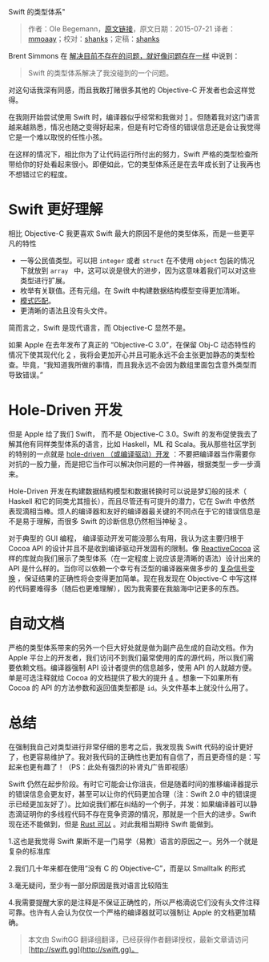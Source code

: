 Swift 的类型体系"

> 作者：Ole Begemann，[原文链接](http://oleb.net/blog/2015/07/swift-type-system/)，原文日期：2015-07-21
> 译者：[mmoaay](http://www.jianshu.com/u/2d46948e84e3)；校对：[shanks](http://codebuild.me/)；定稿：[shanks](http://codebuild.me/)
  










Brent Simmons 在 [解决目前不存在的问题，就好像问题存在一样](http://inessential.com/2015/07/19/solving_problems_i_dont_have_except_th) 中说到：

> Swift 的类型体系解决了我没碰到的一个问题。

对这句话我深有同感，而且我敢打赌很多其他的 Objective-C 开发者也会这样觉得。

在我刚开始尝试使用 Swift 时，编译器似乎经常和我做对 [1](#1) 。但随着我对这门语言越来越熟悉，情况也随之变得好起来，但是有时它奇怪的错误信息还是会让我觉得它是一个难以取悦的任性小孩。

在这样的情况下，相比你为了让代码运行所付出的努力，Swift 严格的类型检查所带给你的好处看起来很小。即便如此，它的类型体系还是在去年成长到了让我再也不想错过它的程度。



# Swift 更好理解

相比 Objective-C 我更喜欢 Swift 最大的原因不是他的类型体系，而是一些更平凡的特性

 - 一等公民值类型。可以把 `integer` 或者 `struct` 在不使用 `object` 包装的情况下就放到 `array ` 中，这可以说是很大的进步，因为这意味着我们可以对这些类型进行扩展。
 - 枚举有关联值。还有元组。在 Swift 中构建数据结构模型变得更加清晰。
 - [模式匹配](http://www.codingexplorer.com/pattern-matching-in-swift/)。
 - 更清晰的语法且没有头文件。

简而言之，Swift 是现代语言，而 Objective-C 显然不是。

如果 Apple 在去年发布了真正的 “Objective-C 3.0”，在保留 Obj-C 动态特性的情况下使其现代化 [2](#2) ，我将会更加开心并且可能永远不会主张更加静态的类型检查。毕竟，“我知道我所做的事情，而且我永远不会因为数组里面包含意外类型而导致错误。”

# Hole-Driven 开发

但是 Apple 给了我们 Swift， 而不是 Objective-C 3.0。Swift 的发布促使我去了解其他有同样类型体系的语言，比如 Haskell，ML 和 Scala。我从那些社区学到的特别的一点就是 [hole-driven （或编译驱动）开发](http://matthew.brecknell.net/post/hole-driven-haskell/) ：不要把编译器当作需要你对抗的一股力量，而是把它当作可以解决你问题的一件神器，根据类型一步一步滴来。

Hole-Driven 开发在构建数据结构模型和数据转换时可以说是梦幻般的技术（ Haskell 和它的同类尤其擅长），而且尽管还有可提升的潜力，它在 Swift 中依然表现滴相当棒。烦人的编译器和友好的编译器最关键的不同点在于它的错误信息是不是易于理解，而很多 Swift 的诊断信息仍然相当神秘 [3](#3) 。

对于典型的 GUI 编程， 编译驱动开发可能没那么有用，我认为这主要归根于 Cocoa API 的设计并且不是收到编译驱动开发固有的限制。像 [ReactiveCocoa](http://reactivecocoa.io/) 这样的库就向我们展示了类型体系（在一定程度上说应该是清晰的语法）设计出来的 API 是什么样的。当你可以依赖一个幸亏有泛型的编译器来做多步的 [复杂信号变换](https://github.com/ReactiveCocoa/ReactiveCocoa#making-network-requests) ，保证结果的正确性将会变得更加简单。现在我发现在 Objective-C 中写这样的代码要难得多（随后也更难理解），因为我需要在我脑海中记更多的东西。

# 自动文档

严格的类型体系带来的另外一个巨大好处就是做为副产品生成的自动文档。作为 Apple 平台上的开发者，我们访问不到我们最常使用的库的源代码，所以我们需要依赖文档。编译器强制 API 设计者提供的信息越多，使用 API 的人就越方便。单是可选注释就给 Cocoa 的文档提供了极大的提升 [4](#4) 。想象一下如果所有 Cocoa 的 API 的方法参数和返回值类型都是 `id`。头文件基本上就没什么用了。

# 总结

在强制我自己对类型进行非常仔细的思考之后，我发现我 Swift 代码的设计更好了，也更容易维护了。我对我代码的正确性也更加有自信了，而且更奇怪的是：写起来也更有趣了！（PS：此处有强烈的补肾丸广告即视感）

Swift 仍然在起步阶段。有时它可能会让你沮丧，但是随着时间的推移编译器提示的错误信息会更友好，甚至可以让你的代码更加合理（注：Swift 2.0 中的错误提示已经更加友好了）。比如说我们都在纠结的一个例子，并发：如果编译器可以静态滴证明你的多线程代码不存在竞争资源的情况，那就是一个巨大的进步。Swift 现在还不能做到，但是 [Rust 可以](https://doc.rust-lang.org/book/concurrency.html) 。对此我相当期待 Swift 能做到。

<a name="1">1.这也是我觉得 Swift 果断不是一门易学（易教）语言的原因之一。另外一个就是复杂的标准库</a>

<a name="2">2.我们几十年来都在使用“没有 C 的 Objective-C”，而是以 Smalltalk 的形式</a>

<a name="3">3.毫无疑问，至少有一部分原因是我对语言比较陌生</a>

<a name="4">4.我需要提醒大家的是注释是不保证正确性的，所以严格滴说它们没有头文件注释可靠。也许有人会认为仅仅一个严格的编译器就可以强制让 Apple 的文档更加精确。</a>
> 本文由 SwiftGG 翻译组翻译，已经获得作者翻译授权，最新文章请访问 [http://swift.gg](http://swift.gg)。